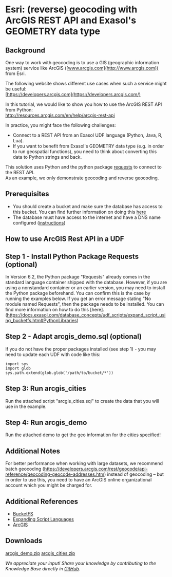 # Esri: (reverse) geocoding with ArcGIS REST API and Exasol's GEOMETRY data type 
## Background

One way to work with geocoding is to use a GIS (geographic information system) service like ArcGIS ([www.arcgis.com](http://www.arcgis.com)) from Esri.

The following website shows different use cases when such a service might be useful:  
[https://developers.arcgis.com](https://developers.arcgis.com/)

In this tutorial, we would like to show you how to use the ArcGIS REST API from Python:  
<http://resources.arcgis.com/en/help/arcgis-rest-api>

In practice, you might face the following challenges:

* Connect to a REST API from an Exasol UDF language (Python, Java, R, Lua).
* If you want to benefit from Exasol's GEOMETRY data type (e.g. in order to run geospatial functions), you need to think about converting this data to Python strings and back.

This solution uses Python and the python package [requests](https://requests.readthedocs.io/en/master/) to connect to the REST API.  
As an example, we only demonstrate geocoding and reverse geocoding.

## Prerequisites

* You should create a bucket and make sure the database has access to this bucket. You can find further information on doing this [here](https://docs.exasol.com/database_concepts/bucketfs/bucketfs.htm)
* The database must have access to the internet and have a DNS name configured ([instructions](https://docs.exasol.com/administration/on-premise/manage_network/configure_network_access.htm#SystemNetworkSettings))

## How to use ArcGIS Rest API in a UDF

## Step 1 - Install Python Package Requests (optional)

In Version 6.2, the Python package "Requests" already comes in the standard language container shipped with the database. However, if you are using a nonstandard container or an earlier version, you may need to install the Python package beforehand. You can confirm this is the case by running the examples below. If you get an error message stating "No module named Requests", then the package needs to be installed. You can find more information on how to do this [here].(https://docs.exasol.com/database_concepts/udf_scripts/expand_script_using_bucketfs.htm#PythonLibraries)

## Step 2 - Adapt arcgis_demo.sql (optional)

If you do not have the proper packages installed (see step 1) - you may need to update each UDF with code like this:


```
import sys 
import glob   
sys.path.extend(glob.glob('/path/to/bucket/*'))
```
## Step 3: Run arcgis_cities

Run the attached script "arcgis_cities.sql" to create the data that you will use in the example.

## Step 4: Run arcgis_demo

Run the attached demo to get the geo information for the cities specified!

## Additional Notes

For better performance when working with large datasets, we recommend batch geocoding (<https://developers.arcgis.com/rest/geocode/api-reference/geocoding-geocode-addresses.htm>) instead of geocoding – but in order to use this, you need to have an ArcGIS online organizational account which you might be charged for.

## Additional References

* [BucketFS](https://docs.exasol.com/database_concepts/bucketfs/bucketfs.htm)
* [Expanding Script Languages](https://docs.exasol.com/database_concepts/udf_scripts/expand_script_using_bucketfs.htm)
* [ArcGIS](https://www.arcgis.com/index.html)

## Downloads
[arcgis_demo.zip](https://github.com/exasol/Public-Knowledgebase/files/9936768/arcgis_demo.zip)
[arcgis_cities.zip](https://github.com/exasol/Public-Knowledgebase/files/9936769/arcgis_cities.zip)

*We appreciate your input! Share your knowledge by contributing to the Knowledge Base directly in [GitHub](https://github.com/exasol/public-knowledgebase).* 